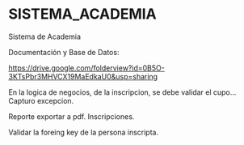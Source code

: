 ﻿# SISTEMA_ACADEMIA
Sistema de Academia 

Documentación y Base de Datos: 

https://drive.google.com/folderview?id=0B5O-3KTsPbr3MHVCX19MaEdkaU0&usp=sharing

En la logica de negocios, de la inscripcion, se debe validar el cupo...
Capturo excepcion.

Reporte exportar a pdf. Inscripciones.

Validar la foreing key de la persona inscripta.